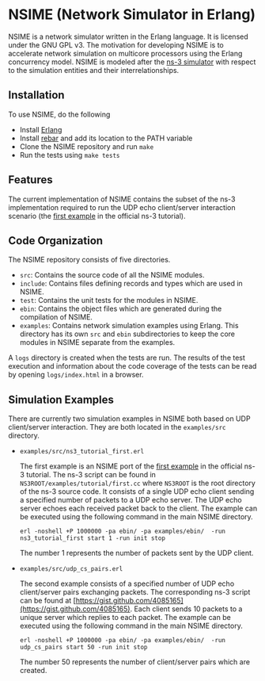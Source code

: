 NSIME (Network Simulator in Erlang)
===================================

NSIME is a network simulator written in the Erlang language. It is licensed
under the GNU GPL v3.  The motivation for developing NSIME is to accelerate
network simulation on multicore processors using the Erlang concurrency model.
NSIME is modeled after the [ns-3 simulator][1] with respect to the simulation
entities and their interrelationships.

Installation
------------
To use NSIME, do the following

* Install [Erlang](http://www.erlang.org)
* Install [rebar](https://github.com/basho/rebar) and add its location to the
  PATH variable
* Clone the NSIME repository and run `make`
* Run the tests using `make tests`

Features
--------
The current implementation of NSIME contains the subset of the ns-3
implementation required to run the UDP echo client/server interaction scenario
(the [first example][2] in the official ns-3 tutorial).

Code Organization
-----------------
The NSIME repository consists of five directories.

* `src`: Contains the source code of all the NSIME modules.
* `include`: Contains files defining records and types which are
  used in NSIME.
* `test`: Contains the unit tests for the modules in NSIME.
* `ebin`: Contains the object files which are generated during the
  compilation of NSIME.
* `examples`: Contains network simulation examples using Erlang.
  This directory has its own `src` and `ebin` subdirectories to keep the core
  modules in NSIME separate from the examples.

A `logs` directory is created when the tests are run. The results of the test
execution and information about the code coverage of the tests can be read by
opening `logs/index.html` in a browser.

Simulation Examples
--------------------
There are currently two simulation examples in NSIME both based on UDP
client/server interaction. They are both located in the `examples/src`
directory.

* `examples/src/ns3_tutorial_first.erl`

    The first example is an NSIME port of the [first example][2] in the
    official ns-3 tutorial. The ns-3 script can be found in
    `NS3ROOT/examples/tutorial/first.cc` where `NS3ROOT` is the root directory
    of the ns-3 source code.  It consists of a single UDP echo client sending a
    specified number of packets to a UDP echo server. The UDP echo server
    echoes each received packet back to the client. The example can be executed
    using the following command in the main NSIME directory.

    `erl -noshell +P 1000000 -pa ebin/ -pa examples/ebin/  -run
    ns3_tutorial_first start 1 -run init stop`

    The number 1 represents the number of packets sent by the UDP client.

* `examples/src/udp_cs_pairs.erl`

    The second example consists of a specified number of UDP echo client/server
    pairs exchanging packets. The corresponding ns-3 script can be found at
    [https://gist.github.com/4085165](https://gist.github.com/4085165).  Each
    client sends 10 packets to a unique server which replies to each packet.
    The example can be executed using the following command in the main NSIME
    directory.

    `erl -noshell +P 1000000 -pa ebin/ -pa examples/ebin/  -run udp_cs_pairs
    start 50 -run init stop`

    The number 50 represents the number of client/server pairs which are
    created.

[1]: http://www.nsnam.org/ "ns-3 simulator"
[2]: http://www.nsnam.org/docs/release/3.15/tutorial/singlehtml/index.html#a-first-ns-3-script

